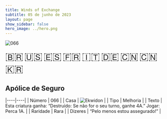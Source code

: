 ```yaml
---
title: Winds of Exchange
subtitle: 05 de junho de 2023
layout: page
show_sidebar: false
hero_image: ../hero.png
---
```


![066](https://mastervault-storage-prod.s3.amazonaws.com/media/card_front/pt/600_066_64326c78bdac_pt.png)

<span title="Português" style="font-size: 32px;cursor: pointer;" onclick="javascript:document.querySelector('img[alt=\'066\']').src=document.querySelector('img[alt=\'066\']').src.replace(/card_front\/[^/]+/, 'card_front/pt').replace(/_[^/.0-9]+\.png/, '_pt.png')">🇧🇷</span>
<span title="English" style="font-size: 32px;cursor: pointer;" onclick="javascript:document.querySelector('img[alt=\'066\']').src=document.querySelector('img[alt=\'066\']').src.replace(/card_front\/[^/]+/, 'card_front/en').replace(/_[^/.0-9]+\.png/, '_en.png')">🇺🇸</span>
<span title="Español" style="font-size: 32px;cursor: pointer;" onclick="javascript:document.querySelector('img[alt=\'066\']').src=document.querySelector('img[alt=\'066\']').src.replace(/card_front\/[^/]+/, 'card_front/es').replace(/_[^/.0-9]+\.png/, '_es.png')">🇪🇸</span>
<span title="Français" style="font-size: 32px;cursor: pointer;" onclick="javascript:document.querySelector('img[alt=\'066\']').src=document.querySelector('img[alt=\'066\']').src.replace(/card_front\/[^/]+/, 'card_front/fr').replace(/_[^/.0-9]+\.png/, '_fr.png')">🇫🇷</span>
<span title="Italiano" style="font-size: 32px;cursor: pointer;" onclick="javascript:document.querySelector('img[alt=\'066\']').src=document.querySelector('img[alt=\'066\']').src.replace(/card_front\/[^/]+/, 'card_front/it').replace(/_[^/.0-9]+\.png/, '_it.png')">🇮🇹</span>
<span title="Deutsche" style="font-size: 32px;cursor: pointer;" onclick="javascript:document.querySelector('img[alt=\'066\']').src=document.querySelector('img[alt=\'066\']').src.replace(/card_front\/[^/]+/, 'card_front/de').replace(/_[^/.0-9]+\.png/, '_de.png')">🇩🇪</span>
<span title="简体中文" style="font-size: 32px;cursor: pointer;" onclick="javascript:document.querySelector('img[alt=\'066\']').src=document.querySelector('img[alt=\'066\']').src.replace(/card_front\/[^/]+/, 'card_front/zh-hans').replace(/_[^/.0-9]+\.png/, '_zh-hans.png')">🇨🇳</span>
<span title="繁體中文" style="font-size: 32px;cursor: pointer;" onclick="javascript:document.querySelector('img[alt=\'066\']').src=document.querySelector('img[alt=\'066\']').src.replace(/card_front\/[^/]+/, 'card_front/zh-hant').replace(/_[^/.0-9]+\.png/, '_zh-hant.png')">🇨🇳</span>
<span title="한국어" style="font-size: 32px;cursor: pointer;" onclick="javascript:document.querySelector('img[alt=\'066\']').src=document.querySelector('img[alt=\'066\']').src.replace(/card_front\/[^/]+/, 'card_front/ko').replace(/_[^/.0-9]+\.png/, '_ko.png')">🇰🇷</span>

## Apólice de Seguro

|----|----|
| Número | 066 |
| Casa | ![Ekwidon](https://archonarcana.com/images/thumb/3/31/Ekwidon.png/25px-Ekwidon.png "Ekwidon") |
| Tipo | Melhoria |
| Texto | Esta criatura ganha: “Destruído: Se não for o seu turno, ganhe 4A.” Jogar: Perca 1A. |
| Raridade | Rara |
| Dizeres | “Pelo menos estou assegurado!” |
